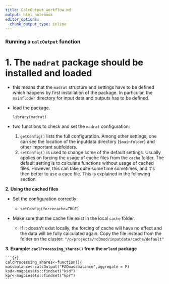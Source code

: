 ```yaml
---
title: CalcOutput_workflow.md
output: html_notebook
editor_options:
  chunk_output_type: inline
---
```


### Running a `calcOutput` function
# 1. The `madrat` package should be installed and loaded
* this means that the `madrat` structure and settings have to be defined which happens by first installation of the package. In particular, the `mainfloder` directory for input data and outputs has to be defined.

-   load the package.

    ```{r}
    library(madrat)
    ```

-   two functions to check and set the `madrat` configuration:

    1.  `getConfig()` lists the full configuration. Among other settings, one can see the location of the inputdata directory (`$mainfolder`) and other important subfolders.
    2.  `setConfig()` is used to change some of the default settings. Usually applies on forcing the usage of cache files from the `cache` folder. The default setting is to calculate functions without usage of cached files. However, this can take quite some time sometimes, and it's then better to use a cace file. This is explained in the following section.

**2. Using the cached files**

-   Set the configuration correctly:

    -   `setConfig(forcecache=TRUE)`

-   Make sure that the cache file exist in the local `cache` folder.

    -   If it doesn't exist locally, the forcing of cache will have no effect and the data will be fully calculated again. Copy the file instead from the folder on the cluster: `"/p/projects/rd3mod/inputdata/cache/default"`

**3. Example: `caclProcessing_shares()` from the `mrland` package**



    ```{r}
    calcProcessing_shares<-function(){
    massbalance<-calcOutput("FAOmassbalance",aggregate = F)
    ksd<-magpiesets::findset("ksd")
    kpr<-magpiesets::findset("kpr")
    ```
